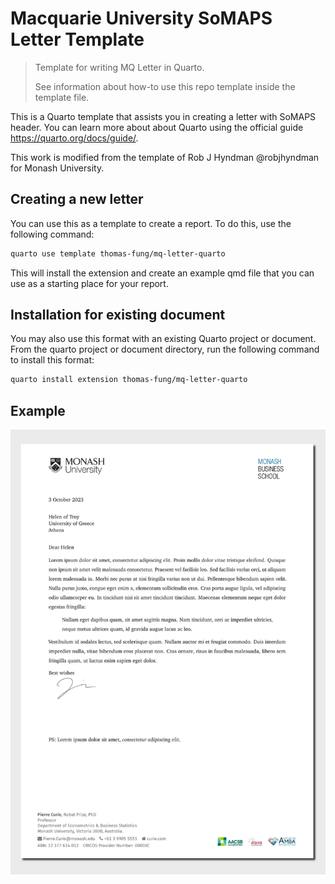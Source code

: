 

<!-- README.md is generated from README.qmd. Please edit the qmd file only -->

# Macquarie University SoMAPS Letter Template <img src="https://user-images.githubusercontent.com/15133161/200966938-ba6f8413-fa77-4ccb-b16d-d7cf14926057.png" align ="right" alt="" width ="150"/>

> Template for writing MQ Letter in Quarto.
>
> See information about how-to use this repo template inside the
> template file.

This is a Quarto template that assists you in creating a letter with
SoMAPS header. You can learn more about about Quarto using the official
guide <https://quarto.org/docs/guide/>.

This work is modified from the template of Rob J Hyndman @robjhyndman
for Monash University.

## Creating a new letter

You can use this as a template to create a report. To do this, use the
following command:

``` bash
quarto use template thomas-fung/mq-letter-quarto
```

This will install the extension and create an example qmd file that you
can use as a starting place for your report.

## Installation for existing document

You may also use this format with an existing Quarto project or
document. From the quarto project or document directory, run the
following command to install this format:

``` bash
quarto install extension thomas-fung/mq-letter-quarto
```

## Example

[![](examples/template.png)](examples/template.pdf)
